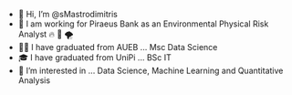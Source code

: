 - 👋 Hi, I’m @sMastrodimitris
- 🏦 I am working for Piraeus Bank as an Environmental Physical Risk Analyst 🔥 🌊 🌪️
- 🧑‍🏫 I have graduated from AUEB ... Msc Data Science
- 🎓 I have graduated from UniPi ... BSc IT
- 👀 I’m interested in ... Data Science, Machine Learning and Quantitative Analysis
<!--  - 🌱 I’m currently learning ... Python + Tableau --->
     
<!-- - 📫 How to reach me ... --->

<!---
sMastrodimitris/sMastrodimitris is a ✨ special ✨ repository because its `README.md` (this file) appears on your GitHub profile.
You can click the Preview link to take a look at your changes.
--->
